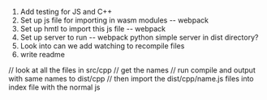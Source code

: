 1. Add testing for JS and C++
2. Set up js file for importing in wasm modules -- webpack
3. Set up hmtl to import this js file -- webpack
4. Set up server to run -- webpack python simple server in dist directory?
5. Look into can we add watching to recompile files
6. write readme




//  look at all the files in src/cpp
//  get the names
//  run compile and output with same names to dist/cpp
//  then import the dist/cpp/name.js files into index file  with the normal js
